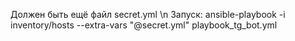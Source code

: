 Должен быть ещё файл secret.yml \n
Запуск: ansible-playbook -i inventory/hosts --extra-vars "@secret.yml" playbook_tg_bot.yml
